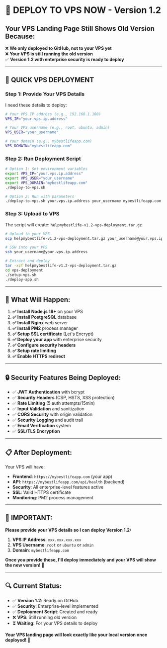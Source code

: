 # 🚀 **DEPLOY TO VPS NOW - Version 1.2**

## **Your VPS Landing Page Still Shows Old Version Because:**

❌ **We only deployed to GitHub, not to your VPS yet**  
❌ **Your VPS is still running the old version**  
✅ **Version 1.2 with enterprise security is ready to deploy**

---

## **🚀 QUICK VPS DEPLOYMENT**

### **Step 1: Provide Your VPS Details**

I need these details to deploy:

```bash
# Your VPS IP address (e.g., 192.168.1.100)
VPS_IP="your.vps.ip.address"

# Your VPS username (e.g., root, ubuntu, admin)
VPS_USER="your_username"

# Your domain (e.g., mybestlifeapp.com)
VPS_DOMAIN="mybestlifeapp.com"
```

### **Step 2: Run Deployment Script**

```bash
# Option 1: Set environment variables
export VPS_IP="your.vps.ip.address"
export VPS_USER="your_username" 
export VPS_DOMAIN="mybestlifeapp.com"
./deploy-to-vps.sh

# Option 2: Run with parameters
./deploy-to-vps.sh your.vps.ip.address your_username mybestlifeapp.com
```

### **Step 3: Upload to VPS**

The script will create: `helpmybestlife-v1.2-vps-deployment.tar.gz`

```bash
# Upload to your VPS
scp helpmybestlife-v1.2-vps-deployment.tar.gz your_username@your.vps.ip.address:/home/your_username/

# SSH into your VPS
ssh your_username@your.vps.ip.address

# Extract and deploy
tar -xzf helpmybestlife-v1.2-vps-deployment.tar.gz
cd vps-deployment
./setup-vps.sh
./deploy-app.sh
```

---

## **🎯 What Will Happen:**

1. **✅ Install Node.js 18+** on your VPS
2. **✅ Install PostgreSQL** database
3. **✅ Install Nginx** web server
4. **✅ Install PM2** process manager
5. **✅ Setup SSL certificate** (Let's Encrypt)
6. **✅ Deploy your app** with enterprise security
7. **✅ Configure security headers**
8. **✅ Setup rate limiting**
9. **✅ Enable HTTPS redirect**

---

## **🔒 Security Features Being Deployed:**

- ✅ **JWT Authentication** with bcrypt
- ✅ **Security Headers** (CSP, HSTS, XSS protection)
- ✅ **Rate Limiting** (5 auth attempts/15min)
- ✅ **Input Validation** and sanitization
- ✅ **CORS Security** with origin validation
- ✅ **Security Logging** and audit trail
- ✅ **Email Verification** system
- ✅ **SSL/TLS Encryption**

---

## **📋 After Deployment:**

Your VPS will have:
- **Frontend**: `https://mybestlifeapp.com` (your app)
- **API**: `https://mybestlifeapp.com/api/health` (backend)
- **Security**: All enterprise-level features active
- **SSL**: Valid HTTPS certificate
- **Monitoring**: PM2 process management

---

## **🚨 IMPORTANT:**

**Please provide your VPS details so I can deploy Version 1.2:**

1. **VPS IP Address**: `xxx.xxx.xxx.xxx`
2. **VPS Username**: `root` or `ubuntu` or `admin`
3. **Domain**: `mybestlifeapp.com`

**Once you provide these, I'll deploy immediately and your VPS will show the new version! 🚀**

---

## **🔍 Current Status:**

- ✅ **Version 1.2**: Ready on GitHub
- ✅ **Security**: Enterprise-level implemented
- ✅ **Deployment Script**: Created and ready
- ❌ **VPS**: Still running old version
- ⏳ **Waiting**: For your VPS details to deploy

**Your VPS landing page will look exactly like your local version once deployed! 🎉**
